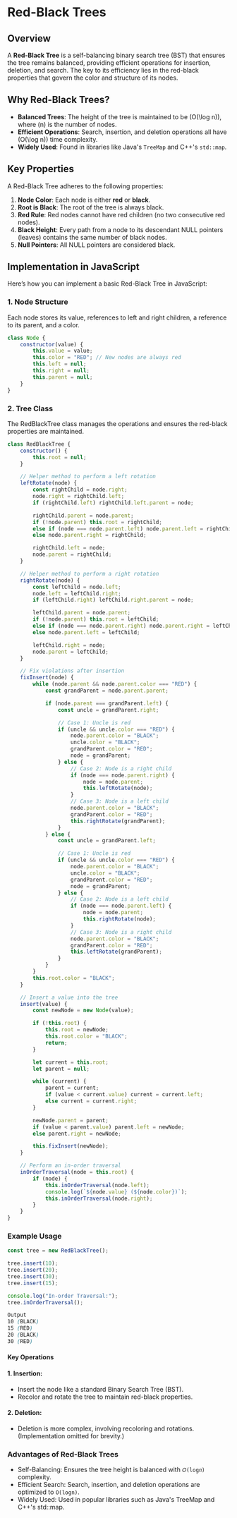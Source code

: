 # Red-Black Trees

## Overview

A **Red-Black Tree** is a self-balancing binary search tree (BST) that ensures the tree remains balanced, providing efficient operations for insertion, deletion, and search. The key to its efficiency lies in the red-black properties that govern the color and structure of its nodes.

## Why Red-Black Trees?

- **Balanced Trees**: The height of the tree is maintained to be \(O(\log n)\), where \(n\) is the number of nodes.
- **Efficient Operations**: Search, insertion, and deletion operations all have \(O(\log n)\) time complexity.
- **Widely Used**: Found in libraries like Java's `TreeMap` and C++'s `std::map`.



## Key Properties

A Red-Black Tree adheres to the following properties:

1. **Node Color**: Each node is either **red** or **black**.
2. **Root is Black**: The root of the tree is always black.
3. **Red Rule**: Red nodes cannot have red children (no two consecutive red nodes).
4. **Black Height**: Every path from a node to its descendant NULL pointers (leaves) contains the same number of black nodes.
5. **Null Pointers**: All NULL pointers are considered black.


## Implementation in JavaScript

Here’s how you can implement a basic Red-Black Tree in JavaScript:

### 1. Node Structure

Each node stores its value, references to left and right children, a reference to its parent, and a color.

```javascript
class Node {
    constructor(value) {
        this.value = value;
        this.color = "RED"; // New nodes are always red
        this.left = null;
        this.right = null;
        this.parent = null;
    }
}

```

### 2. Tree Class
The RedBlackTree class manages the operations and ensures the red-black properties are maintained.

```javascript
class RedBlackTree {
    constructor() {
        this.root = null;
    }

    // Helper method to perform a left rotation
    leftRotate(node) {
        const rightChild = node.right;
        node.right = rightChild.left;
        if (rightChild.left) rightChild.left.parent = node;

        rightChild.parent = node.parent;
        if (!node.parent) this.root = rightChild;
        else if (node === node.parent.left) node.parent.left = rightChild;
        else node.parent.right = rightChild;

        rightChild.left = node;
        node.parent = rightChild;
    }

    // Helper method to perform a right rotation
    rightRotate(node) {
        const leftChild = node.left;
        node.left = leftChild.right;
        if (leftChild.right) leftChild.right.parent = node;

        leftChild.parent = node.parent;
        if (!node.parent) this.root = leftChild;
        else if (node === node.parent.right) node.parent.right = leftChild;
        else node.parent.left = leftChild;

        leftChild.right = node;
        node.parent = leftChild;
    }

    // Fix violations after insertion
    fixInsert(node) {
        while (node.parent && node.parent.color === "RED") {
            const grandParent = node.parent.parent;

            if (node.parent === grandParent.left) {
                const uncle = grandParent.right;

                // Case 1: Uncle is red
                if (uncle && uncle.color === "RED") {
                    node.parent.color = "BLACK";
                    uncle.color = "BLACK";
                    grandParent.color = "RED";
                    node = grandParent;
                } else {
                    // Case 2: Node is a right child
                    if (node === node.parent.right) {
                        node = node.parent;
                        this.leftRotate(node);
                    }
                    // Case 3: Node is a left child
                    node.parent.color = "BLACK";
                    grandParent.color = "RED";
                    this.rightRotate(grandParent);
                }
            } else {
                const uncle = grandParent.left;

                // Case 1: Uncle is red
                if (uncle && uncle.color === "RED") {
                    node.parent.color = "BLACK";
                    uncle.color = "BLACK";
                    grandParent.color = "RED";
                    node = grandParent;
                } else {
                    // Case 2: Node is a left child
                    if (node === node.parent.left) {
                        node = node.parent;
                        this.rightRotate(node);
                    }
                    // Case 3: Node is a right child
                    node.parent.color = "BLACK";
                    grandParent.color = "RED";
                    this.leftRotate(grandParent);
                }
            }
        }
        this.root.color = "BLACK";
    }

    // Insert a value into the tree
    insert(value) {
        const newNode = new Node(value);

        if (!this.root) {
            this.root = newNode;
            this.root.color = "BLACK";
            return;
        }

        let current = this.root;
        let parent = null;

        while (current) {
            parent = current;
            if (value < current.value) current = current.left;
            else current = current.right;
        }

        newNode.parent = parent;
        if (value < parent.value) parent.left = newNode;
        else parent.right = newNode;

        this.fixInsert(newNode);
    }

    // Perform an in-order traversal
    inOrderTraversal(node = this.root) {
        if (node) {
            this.inOrderTraversal(node.left);
            console.log(`${node.value} (${node.color})`);
            this.inOrderTraversal(node.right);
        }
    }
}
```
### Example Usage
```javascript
const tree = new RedBlackTree();

tree.insert(10);
tree.insert(20);
tree.insert(30);
tree.insert(15);

console.log("In-order Traversal:");
tree.inOrderTraversal();
```
```scss
Output
10 (BLACK)
15 (RED)
20 (BLACK)
30 (RED)
```
#### Key Operations
#### 1. Insertion:

* Insert the node like a standard Binary Search Tree (BST).
* Recolor and rotate the tree to maintain red-black properties.
#### 2. Deletion:

* Deletion is more complex, involving recoloring and rotations. (Implementation omitted for brevity.)
### Advantages of Red-Black Trees
* Self-Balancing: Ensures the tree height is balanced with ``𝑂(log𝑛)`` complexity.
* Efficient Search: Search, insertion, and deletion operations are optimized to 
``O(logn)``.
* Widely Used: Used in popular libraries such as Java's TreeMap and C++'s std::map.